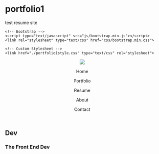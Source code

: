 # portfolio1
test resume site


<!DOCTYPE html>
<html>
  <head>
  	<title>Personal Site for Portfolio and Resume</title>
  	<!-- JQuery -->
	<script type="text/javascript" src="js/jquery-3.3.1.min.js"></script>

	<!-- Bootstrap -->
	<script type="text/javascript" src="js/bootstrap.min.js"></script>
	<link rel="stylesheet" type="text/css" href="css/bootstrap.min.css">

	<!-- Custom Stylesheet -->
	<link href="./portfolio1style.css" type="text/css" rel="stylesheet">
  </head>
  <body>
  	<header class="container">
  		<div class="row">
  			<figure class="col-sm-4"><img src="./images/shiba-inu-clipart-kawaii-18.jpg"></figure>
  			<nav class="col-sm-8">
  				<p>Home</p>
  				<p>Portfolio</p>
  				<p>Resume</p>
  				<p>About</p>
  				<p>Contact</p>
  			</nav>
  		</div>
  	</header>
  	<section id="jumbotron">
  		<div class="container">
  			<div class="row text-center">
  				<h1>Dev</h1>
  				<h3>The Front End Dev</h3>
  			</div>
  		</div>
  	</section>
  		</div>
    </header>
  </body>
</html>
